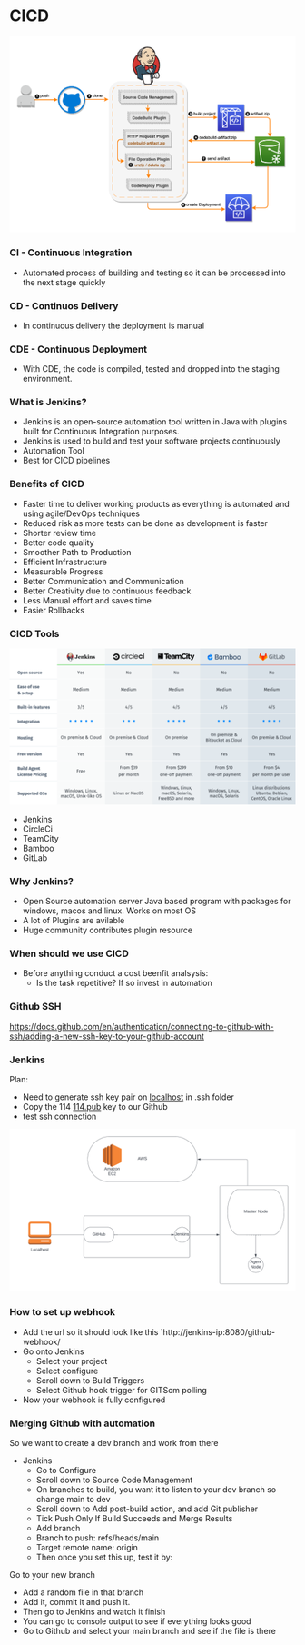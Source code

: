 # CICD

![Diagram CICD](/images/cicd_diagram_jenkins.png)

### CI - Continuous Integration
- Automated process of building and testing so it can be processed into the next stage quickly

### CD - Continuos Delivery
- In continuous delivery the deployment is manual

### CDE - Continuous Deployment
- With CDE, the code is compiled, tested and dropped into the staging environment.


### What is Jenkins?
- Jenkins is an open-source automation tool written in Java with plugins built for Continuous Integration purposes. 
- Jenkins is used to build and test your software projects continuously
- Automation Tool
- Best for CICD pipelines


### Benefits of CICD
- Faster time to deliver working products as everything is automated and using agile/DevOps techniques
- Reduced risk as more tests can be done as development is faster
- Shorter review time
- Better code quality
- Smoother Path to Production
- Efficient Infrastructure
- Measurable Progress
- Better Communication and Communication
- Better Creativity due to continuous feedback
- Less Manual effort and saves time
- Easier Rollbacks

### CICD Tools
![Tools](/images/cicd_tools.png)

- Jenkins
- CircleCi
- TeamCity
- Bamboo
- GitLab

### Why Jenkins?
- Open Source automation server
Java based program with packages for windows, macos and linux. Works on most OS
- A lot of Plugins are avilable
- Huge community contributes plugin resource


### When should we use CICD
- Before anything conduct a cost beenfit analsysis:
    - Is the task repetitive? If so invest in automation


### Github SSH
https://docs.github.com/en/authentication/connecting-to-github-with-ssh/adding-a-new-ssh-key-to-your-github-account


### Jenkins
Plan:
- Need to generate ssh key pair on [localhost](http://localhost) in .ssh folder
- Copy the 114 [114.pub](http://114.pub) key to our Github
- test ssh connection

![](/images/jenkins_diagram.png)

### How to set up webhook
- Add the url so it should look like this `http://jenkins-ip:8080/github-webhook/
- Go onto Jenkins
    - Select your project
    - Select configure
    - Scroll down to Build Triggers
    - Select Github hook trigger for GITScm polling
- Now your webhook is fully configured

### Merging Github with automation
So we want to create a dev branch and work from there

- Jenkins
    - Go to Configure
    - Scroll down to Source Code Management
    - On branches to build, you want it to listen to your dev branch so change main to dev
    - Scroll down to Add post-build action, and add Git publisher
    - Tick Push Only If Build Succeeds and Merge Results
    - Add branch
    - Branch to push: refs/heads/main
    - Target remote name: origin
    - Then once you set this up, test it by:

Go to your new branch
- Add a random file in that branch
- Add it, commit it and push it.
- Then go to Jenkins and watch it finish
- You can go to console output to see if everything looks good
- Go to Github and select your main branch and see if the file is there
